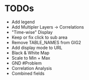 # TODOs

* Add legend
* Add Multipler Layers -> Correlations
* "Time-wise" Display
* Keep or fix click to sub area
* Remove TABLE_NAMES from GIG2
* Add display mode to URL
* Black & White Map
* Scale to Min + Max
* GND #Problem
* Correlation Analysis
* Combined fields
